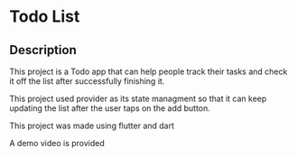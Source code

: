 
# Todo List

## Description

This project is a Todo app that can help people track their tasks and check it off the list after successfully finishing it.

This project used provider as its state managment so that it can keep updating the list after the user taps on the add button.

This project was made using flutter and dart

A demo video is provided 
